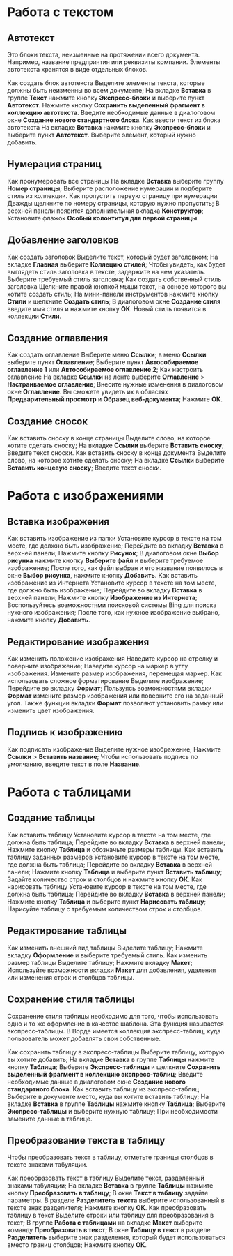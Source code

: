 # Работа с текстом

## Автотекст
Это блоки текста, неизменные на протяжении всего документа. Например, название предприятия или реквизиты компании. Элементы автотекста хранятся в виде отдельных блоков.

Как создать блок автотекста
Выделите элементы текста, которые должны быть неизменны во всем документе;
На вкладке **Вставка** в группе **Текст** нажмите кнопку **Экспресс-блоки** и выберите пункт **Автотекст**.
Нажмите кнопку **Сохранить выделенный фрагмент в коллекцию автотекста**.
Введите необходимые данные в диалоговом окне **Создание нового стандартного блока**. 
Как ввести текст из блока автотекста
На вкладке **Вставка** нажмите кнопку **Экспресс-блоки** и выберите пункт **Автотекст**.
Выберите элемент, который нужно добавить.

## Нумерация страниц

Как пронумеровать все страницы
На вкладке **Вставка** выберите группу **Номер страницы**;
Выберите расположение нумерации и подберите стиль из коллекции.
Как пропустить первую страницу при нумерации
Дважды щелкните по номеру страницы, которую нужно пропустить;
В верхней панели появится дополнительная вкладка **Конструктор**;
Установите флажок **Особый колонтитул для первой страницы**.

## Добавление заголовков

Как создать заголовок
Выделите текст, который будет заголовком;
На вкладке **Главная** выберите **Коллецию стилей**;
Чтобы увидеть, как будет выглядеть стиль заголовка в тексте, задержите на нем указатель. Выберите требуемый стиль заголовка;
Как создать собственный стиль заголовка
Щелкните правой кнопкой мыши текст, на основе которого вы хотите создать стиль;
На мини-панели инструментов нажмите кнопку **Стили** и щелкните **Создать стиль**;
В диалоговом окне **Создание стиля** введите имя стиля и нажмите кнопку **ОК**. Новый стиль появится в коллекции **Стили**.

## Создание оглавления

Как создать оглавление
Выберите меню **Ссылки**; в меню **Ссылки** выберите пункт **Оглавление**;
Выберите пункт **Автособираемое оглавление 1** или **Автособираемое оглавление 2**;
Как настроить оглавление
На вкладке **Ссылки** на ленте выберите **Оглавление** > **Настраиваемое оглавление**;
Внесите нужные изменения в диалоговом окне **Оглавление**. Вы сможете увидеть их в областях **Предварительный просмотр** и **Образец веб-документа**;
Нажмите **ОК**.

## Создание сносок

Как вставить сноску в конце страницы
Выделите слово, на которое хотите сделать сноску;
На вкладке **Ссылки** выберите **Вставить сноску**;
Введите текст сноски.
Как вставить сноску в конце документа
Выделите слово, на которое хотите сделать сноску;
На вкладке **Ссылки** выберите **Вставить концевую сноску**;
Введите текст сноски.

# Работа с изображениями

## Вставка изображения

Как вставить изображение из папки
Установите курсор в тексте на том месте, где должно быть изображение;
Перейдите во вкладку **Вставка** в верхней панели;
Нажмите кнопку **Рисунок**;
В диалоговом окне **Выбор рисунка** нажмите кнопку **Выберите файл** и выберите требуемое изображение;
После того, как файл выбран и его название появилось в окне **Выбор рисунка**, нажмите кнопку **Добавить**. 
Как вставить изображение из Интернета
Установите курсор в тексте на том месте, где должно быть изображение;
Перейдите во вкладку **Вставка** в верхней панели;
Нажмите кнопку **Изображение из Интернета**;
Воспользуйтесь возможностями поисковой системы Bing для поиска нужного изображения;
После того, как нужное изображение выбрано, нажмите кнопку **Добавить**.

## Редактирование изображения

Как изменить положение изображения
Наведите курсор на стрелку и поверните изображение;
Наведите курсор на маркер в углу изображения. Измените размер изображения, перемещая маркер.
Как использовать сложное форматирование
Выделите изображение;
Перейдите во вкладку **Формат**; 
Пользуясь возможностями вкладки **Формат** измените размер изображения или поверните его на заданный угол. Также функции вкладки **Формат** позволяют установить рамку или изменить цвет изображения.

## Подпись к изображению
	
Как подписать изображение
Выделите нужное изображение;
Нажмите **Ссылки** > **Вставить название**;
Чтобы использовать подпись по умолчанию, введите текст в поле **Название**.

# Работа с таблицами

## Создание таблицы

Как вставить таблицу
Установите курсор в тексте на том месте, где должна быть таблица;
Перейдите во вкладку **Вставка** в верхней панели;
Нажмите кнопку **Таблица** и обозначьте размеры таблицы.
Как вставить таблицу заданных размеров
Установите курсор в тексте на том месте, где должна быть таблица;
Перейдите во вкладку **Вставка** в верхней панели;
Нажмите кнопку **Таблица** и выберите пункт **Вставить таблицу**;
Задайте количество строк и столбцов и нажмите кнопку **ОК**.
Как нарисовать таблицу
Установите курсор в тексте на том месте, где должна быть таблица;
Перейдите во вкладку **Вставка** в верхней панели;
Нажмите кнопку **Таблица** и выберите пункт **Нарисовать таблицу**;
Нарисуйте таблицу с требуемым количеством строк и столбцов.

## Редактирование таблицы

Как изменить внешний вид таблицы
Выделите таблицу;
Нажмите вкладку **Оформление** и выберите требуемый стиль.
Как изменить размер таблицы
Выделите таблицу;
Нажмите вкладку **Макет**;
Используйте возможности вкладки **Макет** для добавления, удаления или изменения строк и столбцов таблицы.

## Сохранение стиля таблицы
Сохранение стиля таблицы необходимо для того, чтобы использовать одно и то же оформление в качестве шаблона. Эта функция называется экспресс-таблицы. В Ворде имеется коллекция экспресс-таблиц, куда пользователь может добавлять свои собственные.

Как сохранить таблицу в экспресс-таблицы
Выберите таблицу, которую вы хотите добавить;
На вкладке **Вставка** в группе **Таблицы** нажмите кнопку **Таблица**;
Выберите **Экспресс-таблицы** и щелкните **Сохранить выделенный фрагмент в коллекцию экспресс-таблиц**;
Введите необходимые данные в диалоговом окне **Создание нового стандартного блока**.
Как вставить таблицу из экспресс-таблиц
Выберите в документе место, куда вы хотите вставить таблицу;
На вкладке **Вставка** в группе **Таблицы** нажмите кнопку **Таблица**;
Выберите **Экспресс-таблицы** и выберите нужную таблицу;
При необходимости замените данные в таблице.

## Преобразование текста в таблицу
Чтобы преобразовать текст в таблицу, отметьте границы столбцов в тексте знаками табуляции.

Как преобразовать текст в таблицу
Выделите текст, разделенный знаками табуляции;
На вкладке **Вставка** в группе **Таблицы** нажмите кнопку **Преобразовать в таблицу**;
В окне **Текст в таблицу** задайте параметры. В разделе **Разделитель текста** выберите использованный в тексте знак разделителя;
Нажмите кнопку **ОК**.
Как преобразовать таблицу в текст
Выделите строки или таблицу для преобразования в текст;
В группе **Работа с таблицами** на вкладке **Макет** выберите команду **Преобразовать в текст**;
В окне **Таблицу в текст** в разделе **Разделитель** выберите знак разделения, который будет использоваться вместо границ столбцов;
Нажмите кнопку **ОК**.

